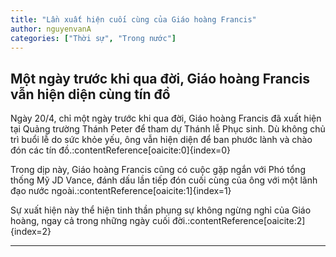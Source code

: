 ```yaml
---
title: "Lần xuất hiện cuối cùng của Giáo hoàng Francis"
author: nguyenvanA
categories: ["Thời sự", "Trong nước"]
---
```


## Một ngày trước khi qua đời, Giáo hoàng Francis vẫn hiện diện cùng tín đồ

Ngày 20/4, chỉ một ngày trước khi qua đời, Giáo hoàng Francis đã xuất hiện tại Quảng trường Thánh Peter để tham dự Thánh lễ Phục sinh. Dù không chủ trì buổi lễ do sức khỏe yếu, ông vẫn hiện diện để ban phước lành và chào đón các tín đồ.&#8203;:contentReference[oaicite:0]{index=0}

Trong dịp này, Giáo hoàng Francis cũng có cuộc gặp ngắn với Phó tổng thống Mỹ JD Vance, đánh dấu lần tiếp đón cuối cùng của ông với một lãnh đạo nước ngoài.&#8203;:contentReference[oaicite:1]{index=1}

Sự xuất hiện này thể hiện tinh thần phụng sự không ngừng nghỉ của Giáo hoàng, ngay cả trong những ngày cuối đời.&#8203;:contentReference[oaicite:2]{index=2}

---

